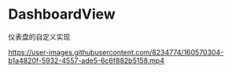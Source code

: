 # DashboardView
仪表盘的自定义实现


https://user-images.githubusercontent.com/8234774/160570304-b1a4820f-5932-4557-ade5-6c6f882b5158.mp4

